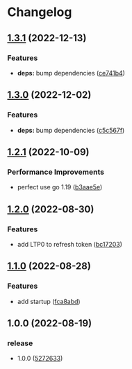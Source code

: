 # Changelog

## [1.3.1](https://github.com/starudream/douyu-task/compare/v1.3.0...v1.3.1) (2022-12-13)


### Features

* **deps:** bump dependencies ([ce741b4](https://github.com/starudream/douyu-task/commit/ce741b4788e7abe9184ccc78f3cefc5d44ebc3e7))

## [1.3.0](https://github.com/starudream/douyu-task/compare/v1.2.1...v1.3.0) (2022-12-02)


### Features

* **deps:** bump dependencies ([c5c567f](https://github.com/starudream/douyu-task/commit/c5c567f01ee852b19ca9acc81b6d348094d77b59))

## [1.2.1](https://github.com/starudream/douyu-task/compare/v1.2.0...v1.2.1) (2022-10-09)


### Performance Improvements

* perfect use go 1.19 ([b3aae5e](https://github.com/starudream/douyu-task/commit/b3aae5ec74f607b6059afb4e608209c108114aae))

## [1.2.0](https://github.com/starudream/douyu-task/compare/v1.1.0...v1.2.0) (2022-08-30)


### Features

* add LTP0 to refresh token ([bc17203](https://github.com/starudream/douyu-task/commit/bc17203b74bb516b84949199b5ac30329d3985aa))

## [1.1.0](https://github.com/starudream/douyu-task/compare/v1.0.0...v1.1.0) (2022-08-28)


### Features

* add startup ([fca8abd](https://github.com/starudream/douyu-task/commit/fca8abdf766bc16a10f6addd90f3141d6ebe3b93))

## 1.0.0 (2022-08-19)


### release

* 1.0.0 ([5272633](https://github.com/starudream/douyu-task/commit/527263394f47319eeee812cb8728d8b3136cb9bc))
